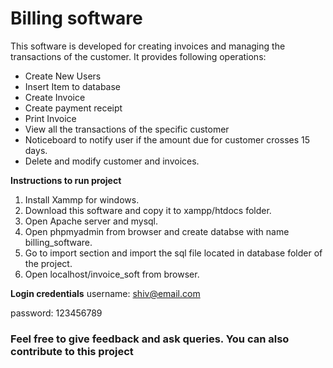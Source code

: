 # Billing software #

This software is developed for creating invoices and managing the transactions of the customer. It provides following operations:
* Create New Users
* Insert Item to database
* Create Invoice
* Create payment receipt
* Print Invoice
* View all the transactions of the specific customer
* Noticeboard to notify user if the amount due for customer crosses 15 days.
* Delete and modify customer and invoices.

**Instructions to run project** 
1. Install Xammp for windows.
2. Download this software and copy it to xampp/htdocs folder.
3. Open Apache server and mysql.
4. Open phpmyadmin from browser and create databse with name billing_software.
5. Go to import section and import the sql file located in database folder of the project.
6. Open localhost/invoice_soft from browser.

**Login credentials**
username: shiv@email.com

password: 123456789


### Feel free to give feedback and ask queries. You can also contribute to this project ###
